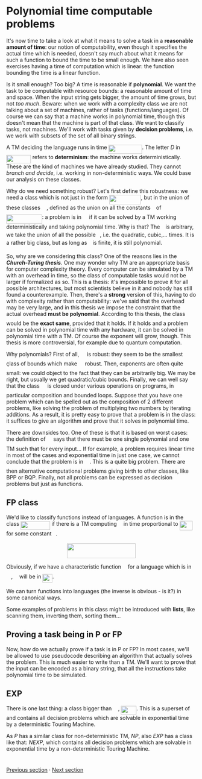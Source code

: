 # Polynomial time computable problems

It's now time to take a look at what it means to solve a task in a **reasonable amount of time**: our notion of computability, even though it specifies the actual time which is needed, doesn't say much about what it means for such a function to bound the time to be small enough. We have also seen exercises having a time of computation which is linear: the function bounding the time is a linear function. 

Is it small enough? Too big? A time is reasonable if **polynomial**. We want the task to be computable with resource bounds: a reasonable amount of time and space. When the input string gets bigger, the amount of time grows, but not *too much*. Beware: when we work with a complexity class we are not talking about a set of machines, rather of tasks (functions/languages). Of course we can say that a machine works in polynomial time, though this doesn't mean that the machine is part of that class. We want to classify tasks, not machines. We'll work with tasks given by **decision problems**, i.e. we work with subsets of the set of all binary strings. 

A TM deciding the language runs in time <img src="svgs/4772fbb3859c73242a0d6c302b506869.svg?invert_in_darkmode" align=middle width=88.96488314999999pt height=24.65753399999998pt/>. The letter *D* in <img src="svgs/dc01ac8030dce255ab453d52e3f33d86.svg?invert_in_darkmode" align=middle width=65.29341885pt height=22.465723500000017pt/> refers to **determinism**: the machine works deterministically. These are the kind of machines we have already studied. They cannot *branch and decide*, i.e. working in non-deterministic ways. We could base our analysis on these classes.

Why do we need something robust?
Let's first define this robustness: we need a class which is not just in the form <img src="svgs/df8c6400530a893f8d53c4b9004d346b.svg?invert_in_darkmode" align=middle width=84.01493099999999pt height=24.65753399999998pt/>, but in the union of these classes <img src="svgs/df5a289587a2f0247a5b97c1e8ac58ca.svg?invert_in_darkmode" align=middle width=12.83677559999999pt height=22.465723500000017pt/>, defined as the union on all the constants <img src="svgs/3e18a4a28fdee1744e5e3f79d13b9ff6.svg?invert_in_darkmode" align=middle width=7.11380504999999pt height=14.15524440000002pt/> of <img src="svgs/18e705ff53cffd07955ea45a072d17e0.svg?invert_in_darkmode" align=middle width=94.64227904999998pt height=24.65753399999998pt/>: a problem is in <img src="svgs/df5a289587a2f0247a5b97c1e8ac58ca.svg?invert_in_darkmode" align=middle width=12.83677559999999pt height=22.465723500000017pt/> if it can be solved by a TM working deterministically and taking polynomial time.
Why is that? The <img src="svgs/3e18a4a28fdee1744e5e3f79d13b9ff6.svg?invert_in_darkmode" align=middle width=7.11380504999999pt height=14.15524440000002pt/> is arbitrary, we take the union of all the possible <img src="svgs/3e18a4a28fdee1744e5e3f79d13b9ff6.svg?invert_in_darkmode" align=middle width=7.11380504999999pt height=14.15524440000002pt/>, i.e. the quadratic, cubic,... times. It is a rather big class, but as long as <img src="svgs/3e18a4a28fdee1744e5e3f79d13b9ff6.svg?invert_in_darkmode" align=middle width=7.11380504999999pt height=14.15524440000002pt/> is finite, it is still polynomial. 

So, why are we considering this class? One of the reasons lies in the ***Church-Turing thesis***. One may wonder why TM are an appropriate basis for computer complexity theory. Every computer can be simulated by a TM with an overhead in time, so the class of computable tasks would not be larger if formalized as so. This is a thesis: it's impossible to prove it for all possible architectures, but most scientists believe in it and nobody has still found a counterexample.
Then, there's a **strong** version of this, having to do with complexity rather than computability: we've said that the overhead may be very large, and in this thesis we impose the constraint that the actual overhead **must be polynomial**.
According to this thesis, the class <img src="svgs/df5a289587a2f0247a5b97c1e8ac58ca.svg?invert_in_darkmode" align=middle width=12.83677559999999pt height=22.465723500000017pt/> would be the **exact same**, provided that it holds. If it holds and a problem can be solved in polynomial time with any hardware, it can be solved in polynomial time with a TM. Of course the exponent will grow, though. This thesis is more controversial, for example due to quantum computation. 

Why polynomials? First of all, <img src="svgs/df5a289587a2f0247a5b97c1e8ac58ca.svg?invert_in_darkmode" align=middle width=12.83677559999999pt height=22.465723500000017pt/> is robust: they seem to be the smallest çlass of bounds which make <img src="svgs/df5a289587a2f0247a5b97c1e8ac58ca.svg?invert_in_darkmode" align=middle width=12.83677559999999pt height=22.465723500000017pt/> robust. Then, exponents are often quite small: we could object to the fact that they can be arbitrarily big. We may be right, but usually we get quadratic/cubic bounds. Finally, we can well say that the class <img src="svgs/df5a289587a2f0247a5b97c1e8ac58ca.svg?invert_in_darkmode" align=middle width=12.83677559999999pt height=22.465723500000017pt/> is closed under various operations on programs, in particular composition and bounded loops. Suppose that you have one problem which can be spelled out as the composition of 2 different problems, like solving the problem of multiplying two numbers by iterating additions. As a result, it is pretty easy to prove that a problem is in the class: it suffices to give an algorithm and prove that it solves in polynomial time.

There are downsides too. One of these is that it is based on worst cases: the definition of <img src="svgs/df5a289587a2f0247a5b97c1e8ac58ca.svg?invert_in_darkmode" align=middle width=12.83677559999999pt height=22.465723500000017pt/> says that there must be one single polynomial and one TM such that for every input... If for example, a problem requires linear time in most of the cases and exponential time in just one case, we cannot conclude that the problem is in <img src="svgs/df5a289587a2f0247a5b97c1e8ac58ca.svg?invert_in_darkmode" align=middle width=12.83677559999999pt height=22.465723500000017pt/>.
This is a quite big problem. There are then alternative computational problems giving birth to other classes, like BPP or BQP. Finally, not all problems can be expressed as decision problems but just as functions. 

## FP class

We'd like to classify functions instead of languages. A function is in the class <img src="svgs/1c77ec476d0ffc061124a21e00d449ae.svg?invert_in_darkmode" align=middle width=78.14734124999998pt height=22.465723500000017pt/> if there is a TM computing <img src="svgs/190083ef7a1625fbc75f243cffb9c96d.svg?invert_in_darkmode" align=middle width=9.81741584999999pt height=22.831056599999986pt/> in time proportional to <img src="svgs/cc4152a1ba8a0ec113e9f2062a489b7d.svg?invert_in_darkmode" align=middle width=34.54162139999999pt height=24.65753399999998pt/> for some constant <img src="svgs/3e18a4a28fdee1744e5e3f79d13b9ff6.svg?invert_in_darkmode" align=middle width=7.11380504999999pt height=14.15524440000002pt/>. 
<p align="center"><img src="svgs/b9a145d3cc1682e57e3987faa1147e8f.svg?invert_in_darkmode" align=middle width=181.34142015pt height=39.0630438pt/></p>

Obviously, if we have a characteristic function <img src="svgs/190083ef7a1625fbc75f243cffb9c96d.svg?invert_in_darkmode" align=middle width=9.81741584999999pt height=22.831056599999986pt/> for a language which is in <img src="svgs/df5a289587a2f0247a5b97c1e8ac58ca.svg?invert_in_darkmode" align=middle width=12.83677559999999pt height=22.465723500000017pt/>, <img src="svgs/190083ef7a1625fbc75f243cffb9c96d.svg?invert_in_darkmode" align=middle width=9.81741584999999pt height=22.831056599999986pt/> will be in <img src="svgs/83e7c965e79585945f597a03a99a0f43.svg?invert_in_darkmode" align=middle width=25.69069799999999pt height=22.465723500000017pt/>.

We can turn functions into languages (the inverse is obvious - is it?) in some canonical ways. 

Some examples of problems in this class might be introduced with **lists**, like scanning them, inverting them, sorting them...

## Proving a task being in P or FP

Now, how do we actually prove if a task is in P or FP? In most cases, we'll be allowed to use pseudocode describing an algorithm that actually solves the problem. This is much easier to write than a TM. We'll want to prove that the input can be encoded as a binary string, that all the instructions take polynomial time to be simulated.

## EXP

There is one last thing: a class bigger than <img src="svgs/df5a289587a2f0247a5b97c1e8ac58ca.svg?invert_in_darkmode" align=middle width=12.83677559999999pt height=22.465723500000017pt/>, <img src="svgs/91523558357e27055dc14ed672b20165.svg?invert_in_darkmode" align=middle width=40.82761979999999pt height=22.465723500000017pt/>. This is a superset of <img src="svgs/df5a289587a2f0247a5b97c1e8ac58ca.svg?invert_in_darkmode" align=middle width=12.83677559999999pt height=22.465723500000017pt/> and contains all decision problems which are solvable in exponential time by a deterministic Touring Machine.

As _P_ has a similar class for non-deterministic TM, _NP_, also _EXP_ has a class like that: _NEXP_, which contains all decision problems which are solvable in exponential time by a non-deterministic Touring Machine.

#
[Previous section](2%20-%20The%20computational%20model.md) · [Next section](4%20-%20Between%20feasible%20and%20unfeasible.md)



